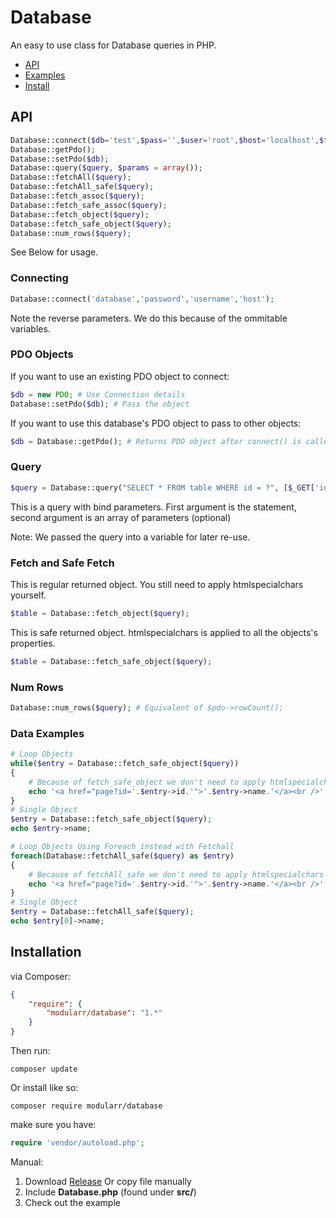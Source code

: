 # Database

An easy to use class for Database queries in PHP.

- [API](#api)
- [Examples](#data-examples)
- [Install](#installation)

## API
```php
Database::connect($db='test',$pass='',$user='root',$host='localhost',$type='mysql');
Database::getPdo();
Database::setPdo($db);
Database::query($query, $params = array());
Database::fetchAll($query);
Database::fetchAll_safe($query);
Database::fetch_assoc($query);
Database::fetch_safe_assoc($query);
Database::fetch_object($query);
Database::fetch_safe_object($query);
Database::num_rows($query);
```

See Below for usage.

### Connecting
```php
Database::connect('database','password','username','host');
```

Note the reverse parameters. We do this because of the ommitable variables.

### PDO Objects

If you want to use an existing PDO object to connect:

```php
$db = new PDO; # Use Connection details
Database::setPdo($db); # Pass the object
```

If you want to use this database's PDO object to pass to other objects:

```php
$db = Database::getPdo(); # Returns PDO object after connect() is called
```

### Query
```php
$query = Database::query("SELECT * FROM table WHERE id = ?", [$_GET['id']]);
```

This is a query with bind parameters.
First argument is the statement, second argument is an array of parameters (optional)

Note: We passed the query into a variable for later re-use.

### Fetch and **Safe Fetch**
This is regular returned object. You still need to apply htmlspecialchars yourself.
```php
$table = Database::fetch_object($query);
```

This is safe returned object. htmlspecialchars is applied to all the objects's properties.
```php
$table = Database::fetch_safe_object($query);
```

### Num Rows
```php
Database::num_rows($query); # Equivalent of $pdo->rowCount();
```

### Data Examples
```php
# Loop Objects
while($entry = Database::fetch_safe_object($query))
{
	# Because of fetch_safe_object we don't need to apply htmlspecialchars
    echo '<a href="page?id='.$entry->id.'">'.$entry->name.'</a><br />';
}
# Single Object
$entry = Database::fetch_safe_object($query);
echo $entry->name;

# Loop Objects Using Foreach instead with Fetchall
foreach(Database::fetchAll_safe($query) as $entry)
{
	# Because of fetchAll_safe we don't need to apply htmlspecialchars
    echo '<a href="page?id='.$entry->id.'">'.$entry->name.'</a><br />';
}
# Single Object
$entry = Database::fetchAll_safe($query);
echo $entry[0]->name;
```

## Installation

via Composer:
```json
{
    "require": {
        "modularr/database": "1.*"
    }
}
```
Then run:

	composer update

Or install like so:

	composer require modularr/database

make sure you have:
```php
require 'vendor/autoload.php';
```

Manual:

1. Download [Release](https://github.com/Modularr/Database/releases) Or copy file manually
2. Include **Database.php** (found under **src/**)
3. Check out the example
